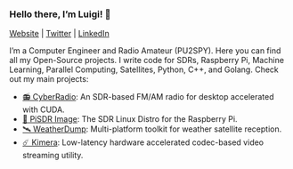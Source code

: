 ### Hello there, I’m Luigi! 👋

[Website](https://luigi.ltd/) | [Twitter](https://twitter.com/luigifcruz) | [LinkedIn](https://www.linkedin.com/in/luigifc/)

I’m a Computer Engineer and Radio Amateur (PU2SPY). Here you can find all my Open-Source projects. I write code for SDRs, Raspberry Pi, Machine Learning, Parallel Computing, Satellites, Python, C++, and Golang. Check out my main projects:

- [📻 CyberRadio](https://github.com/luigifreitas/CyberRadio): An SDR-based FM/AM radio for desktop accelerated with CUDA.
- [🥧 PiSDR Image](https://github.com/luigifreitas/pisdr-image): The SDR Linux Distro for the Raspberry Pi.
- [🛰️ WeatherDump](https://github.com/luigifreitas/weatherdump): Multi-platform toolkit for weather satellite reception.
- [☄️ Kimera](https://github.com/luigifcruz/kimera): Low-latency hardware accelerated codec-based video streaming utility.
